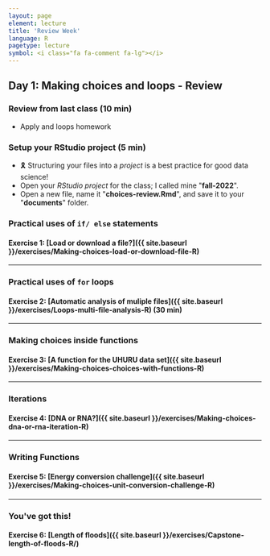 ```yaml
---
layout: page
element: lecture
title: 'Review Week'
language: R
pagetype: lecture
symbol: <i class="fa fa-comment fa-lg"></i>
---
```


## Day 1: Making choices and loops - Review

### Review from last class (10 min)

- Apply and loops homework


### Setup your RStudio project (5 min)

- 🎗️ Structuring your files into a _project_ is a best practice for good data science!
- Open your _RStudio project_ for the class; I called mine "**fall-2022**".
- Open a new file, name it "**choices-review.Rmd**", and save it to your "**documents**" folder.

### Practical uses of `if/ else` statements

#### Exercise 1: [Load or download a file?]({{ site.baseurl }}/exercises/Making-choices-load-or-download-file-R)

<!-- https://github.com/datacarpentry/semester-biology/blob/main/exercises/Making-choices-load-or-download-file-R.md -->

---

### Practical uses of `for` loops

#### Exercise 2: [Automatic analysis of muliple files]({{ site.baseurl }}/exercises/Loops-multi-file-analysis-R) (30 min)

---

### Making choices inside functions

#### Exercise 3: [A function for the UHURU data set]({{ site.baseurl }}/exercises/Making-choices-choices-with-functions-R)

<!-- https://github.com/datacarpentry/semester-biology/blob/main/exercises/Making-choices-choices-with-functions-R.md -->

---

### Iterations

#### Exercise 4: [DNA or RNA?]({{ site.baseurl }}/exercises/Making-choices-dna-or-rna-iteration-R)

<!-- https://datacarpentry.org/semester-biology/exercises/Making-choices-dna-or-rna-iteration-R/ -->

---

### Writing Functions

#### Exercise 5: [Energy conversion challenge]({{ site.baseurl }}/exercises/Making-choices-unit-conversion-challenge-R)

<!-- https://github.com/datacarpentry/semester-biology/blob/main/exercises/Making-choices-unit-conversion-challenge-R.md -->

---

### You've got this!

#### Exercise 6: [Length of floods]({{ site.baseurl }}/exercises/Capstone-length-of-floods-R/)

<!-- https://datacarpentry.org/semester-biology/exercises/Capstone-length-of-floods-R/ -->
